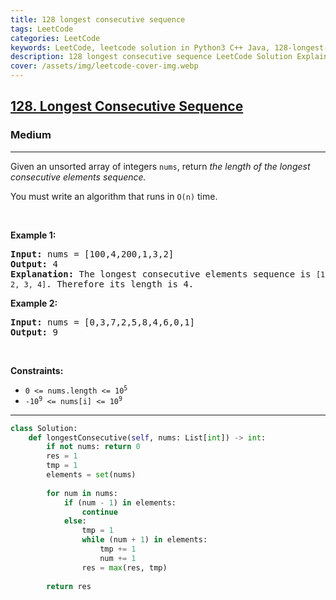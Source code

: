 ```yaml
---
title: 128 longest consecutive sequence
tags: LeetCode
categories: LeetCode
keywords: LeetCode, leetcode solution in Python3 C++ Java, 128-longest-consecutive-sequence solution
description: 128 longest consecutive sequence LeetCode Solution Explained
cover: /assets/img/leetcode-cover-img.webp
---
```





<h2><a href="https://leetcode.com/problems/longest-consecutive-sequence/">128. Longest Consecutive Sequence</a></h2><h3>Medium</h3><hr><div><p>Given an unsorted array of integers <code>nums</code>, return <em>the length of the longest consecutive elements sequence.</em></p>

<p>You must write an algorithm that runs in&nbsp;<code>O(n)</code>&nbsp;time.</p>

<p>&nbsp;</p>
<p><strong>Example 1:</strong></p>

<pre><strong>Input:</strong> nums = [100,4,200,1,3,2]
<strong>Output:</strong> 4
<strong>Explanation:</strong> The longest consecutive elements sequence is <code>[1, 2, 3, 4]</code>. Therefore its length is 4.
</pre>

<p><strong>Example 2:</strong></p>

<pre><strong>Input:</strong> nums = [0,3,7,2,5,8,4,6,0,1]
<strong>Output:</strong> 9
</pre>

<p>&nbsp;</p>
<p><strong>Constraints:</strong></p>

<ul>
	<li><code>0 &lt;= nums.length &lt;= 10<sup>5</sup></code></li>
	<li><code>-10<sup>9</sup> &lt;= nums[i] &lt;= 10<sup>9</sup></code></li>
</ul>
</div>

---




```python
class Solution:
    def longestConsecutive(self, nums: List[int]) -> int:
        if not nums: return 0
        res = 1
        tmp = 1
        elements = set(nums)
        
        for num in nums:
            if (num - 1) in elements:
                continue
            else:
                tmp = 1
                while (num + 1) in elements:
                    tmp += 1
                    num += 1
                res = max(res, tmp)
        
        return res
```
